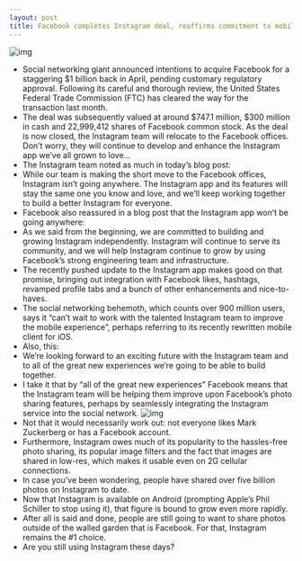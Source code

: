 ```yaml
---
layout: post
title: Facebook completes Instagram deal, reaffirms commitment to mobile app
---
```

![img](http://media.idownloadblog.com/wp-content/uploads/2011/12/Instagram-App-of-the-Year.jpg)
* Social networking giant announced intentions to acquire Facebook for a staggering $1 billion back in April, pending customary regulatory approval. Following its careful and thorough review, the United States Federal Trade Commission (FTC) has cleared the way for the transaction last month.
* The deal was subsequently valued at around $747.1 million, $300 million in cash and 22,999,412 shares of Facebook common stock. As the deal is now closed, the Instagram team will relocate to the Facebook offices. Don’t worry, they will continue to develop and enhance the Instagram app we’ve all grown to love…
* The Instagram team noted as much in today’s blog post:
* While our team is making the short move to the Facebook offices, Instagram isn’t going anywhere. The Instagram app and its features will stay the same one you know and love, and we’ll keep working together to build a better Instagram for everyone.
* Facebook also reassured in a blog post that the Instagram app won’t be going anywhere:
* As we said from the beginning, we are committed to building and growing Instagram independently. Instagram will continue to serve its community, and we will help Instagram continue to grow by using Facebook’s strong engineering team and infrastructure.
* The recently pushed update to the Instagram app makes good on that promise, bringing out integration with Facebook likes, hashtags, revamped profile tabs and a bunch of other enhancements and nice-to-haves.
* The social networking behemoth, which counts over 900 million users, says it “can’t wait to work with the talented Instagram team to improve the mobile experience”, perhaps referring to its recently rewritten mobile client for iOS.
* Also, this:
* We’re looking forward to an exciting future with the Instagram team and to all of the great new experiences we’re going to be able to build together.
* I take it that by “all of the great new experiences” Facebook means that the Instagram team will be helping them improve upon Facebook’s photo sharing features, perhaps by seamlessly integrating the Instagram service into the social network.
![img](http://media.idownloadblog.com/wp-content/uploads/2012/06/Instagram-2.5-Explore.jpg)
* Not that it would necessarily work out: not everyone likes Mark Zuckerberg or has a Facebook account.
* Furthermore, Instagram owes much of its popularity to the hassles-free photo sharing, its popular image filters and the fact that images are shared in low-res, which makes it usable even on 2G cellular connections.
* In case you’ve been wondering, people have shared over five billion photos on Instagram to date.
* Now that Instagram is available on Android (prompting Apple’s Phil Schiller to stop using it), that figure is bound to grow even more rapidly.
* After all is said and done, people are still going to want to share photos outside of the walled garden that is Facebook. For that, Instagram remains the #1 choice.
* Are you still using Instagram these days?


